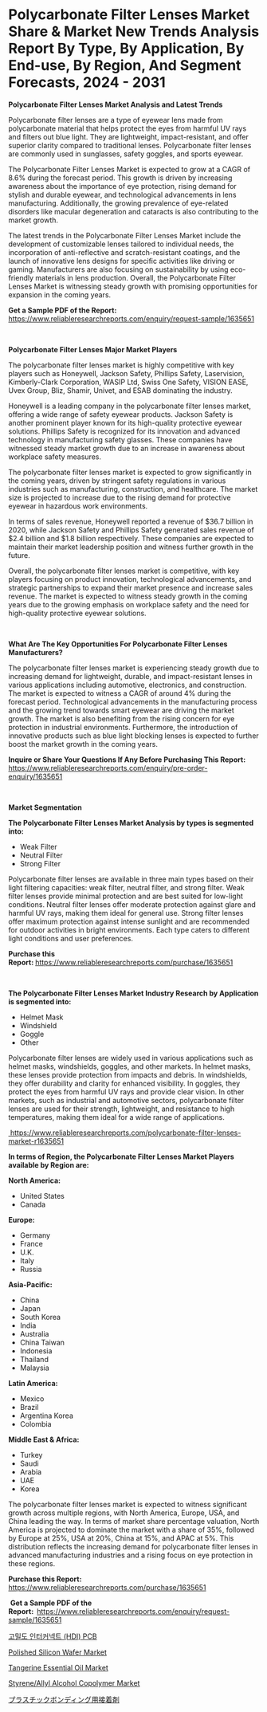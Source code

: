 <p><h1>Polycarbonate Filter Lenses Market Share & Market New Trends Analysis Report By Type, By Application, By End-use, By Region, And Segment Forecasts, 2024 - 2031</h1></p><p><strong>Polycarbonate Filter Lenses Market Analysis and Latest Trends</strong></p>
<p><p>Polycarbonate filter lenses are a type of eyewear lens made from polycarbonate material that helps protect the eyes from harmful UV rays and filters out blue light. They are lightweight, impact-resistant, and offer superior clarity compared to traditional lenses. Polycarbonate filter lenses are commonly used in sunglasses, safety goggles, and sports eyewear.</p><p>The Polycarbonate Filter Lenses Market is expected to grow at a CAGR of 8.6% during the forecast period. This growth is driven by increasing awareness about the importance of eye protection, rising demand for stylish and durable eyewear, and technological advancements in lens manufacturing. Additionally, the growing prevalence of eye-related disorders like macular degeneration and cataracts is also contributing to the market growth.</p><p>The latest trends in the Polycarbonate Filter Lenses Market include the development of customizable lenses tailored to individual needs, the incorporation of anti-reflective and scratch-resistant coatings, and the launch of innovative lens designs for specific activities like driving or gaming. Manufacturers are also focusing on sustainability by using eco-friendly materials in lens production. Overall, the Polycarbonate Filter Lenses Market is witnessing steady growth with promising opportunities for expansion in the coming years.</p></p>
<p><strong>Get a Sample PDF of the Report:&nbsp;</strong> <a href="https://www.reliableresearchreports.com/enquiry/request-sample/1635651">https://www.reliableresearchreports.com/enquiry/request-sample/1635651</a></p>
<p>&nbsp;</p>
<p><strong>Polycarbonate Filter Lenses Major Market Players</strong></p>
<p><p>The polycarbonate filter lenses market is highly competitive with key players such as Honeywell, Jackson Safety, Phillips Safety, Laservision, Kimberly-Clark Corporation, WASIP Ltd, Swiss One Safety, VISION EASE, Uvex Group, Bliz, Shamir, Univet, and ESAB dominating the industry.</p><p>Honeywell is a leading company in the polycarbonate filter lenses market, offering a wide range of safety eyewear products. Jackson Safety is another prominent player known for its high-quality protective eyewear solutions. Phillips Safety is recognized for its innovation and advanced technology in manufacturing safety glasses. These companies have witnessed steady market growth due to an increase in awareness about workplace safety measures.</p><p>The polycarbonate filter lenses market is expected to grow significantly in the coming years, driven by stringent safety regulations in various industries such as manufacturing, construction, and healthcare. The market size is projected to increase due to the rising demand for protective eyewear in hazardous work environments.</p><p>In terms of sales revenue, Honeywell reported a revenue of $36.7 billion in 2020, while Jackson Safety and Phillips Safety generated sales revenue of $2.4 billion and $1.8 billion respectively. These companies are expected to maintain their market leadership position and witness further growth in the future.</p><p>Overall, the polycarbonate filter lenses market is competitive, with key players focusing on product innovation, technological advancements, and strategic partnerships to expand their market presence and increase sales revenue. The market is expected to witness steady growth in the coming years due to the growing emphasis on workplace safety and the need for high-quality protective eyewear solutions.</p></p>
<p>&nbsp;</p>
<p><strong>What Are The Key Opportunities For Polycarbonate Filter Lenses Manufacturers?</strong></p>
<p><p>The polycarbonate filter lenses market is experiencing steady growth due to increasing demand for lightweight, durable, and impact-resistant lenses in various applications including automotive, electronics, and construction. The market is expected to witness a CAGR of around 4% during the forecast period. Technological advancements in the manufacturing process and the growing trend towards smart eyewear are driving the market growth. The market is also benefiting from the rising concern for eye protection in industrial environments. Furthermore, the introduction of innovative products such as blue light blocking lenses is expected to further boost the market growth in the coming years.</p></p>
<p><strong>Inquire or Share Your Questions If Any Before Purchasing This Report:</strong> <a href="https://www.reliableresearchreports.com/enquiry/pre-order-enquiry/1635651">https://www.reliableresearchreports.com/enquiry/pre-order-enquiry/1635651</a></p>
<p>&nbsp;</p>
<p><strong>Market Segmentation</strong></p>
<p><strong>The Polycarbonate Filter Lenses Market Analysis by types is segmented into:</strong></p>
<p><ul><li>Weak Filter</li><li>Neutral Filter</li><li>Strong Filter</li></ul></p>
<p><p>Polycarbonate filter lenses are available in three main types based on their light filtering capacities: weak filter, neutral filter, and strong filter. Weak filter lenses provide minimal protection and are best suited for low-light conditions. Neutral filter lenses offer moderate protection against glare and harmful UV rays, making them ideal for general use. Strong filter lenses offer maximum protection against intense sunlight and are recommended for outdoor activities in bright environments. Each type caters to different light conditions and user preferences.</p></p>
<p><strong>Purchase this Report:&nbsp;</strong><a href="https://www.reliableresearchreports.com/purchase/1635651">https://www.reliableresearchreports.com/purchase/1635651</a></p>
<p>&nbsp;</p>
<p><strong>The Polycarbonate Filter Lenses Market Industry Research by Application is segmented into:</strong></p>
<p><ul><li>Helmet Mask</li><li>Windshield</li><li>Goggle</li><li>Other</li></ul></p>
<p><p>Polycarbonate filter lenses are widely used in various applications such as helmet masks, windshields, goggles, and other markets. In helmet masks, these lenses provide protection from impacts and debris. In windshields, they offer durability and clarity for enhanced visibility. In goggles, they protect the eyes from harmful UV rays and provide clear vision. In other markets, such as industrial and automotive sectors, polycarbonate filter lenses are used for their strength, lightweight, and resistance to high temperatures, making them ideal for a wide range of applications.</p></p>
<p><a href="https://www.reliableresearchreports.com/polycarbonate-filter-lenses-market-r1635651">&nbsp;https://www.reliableresearchreports.com/polycarbonate-filter-lenses-market-r1635651</a></p>
<p><strong>In terms of Region, the Polycarbonate Filter Lenses Market Players available by Region are:</strong></p>
<p>
    <p> <strong> North America: </strong>
        <ul>
            <li>United States</li>
            <li>Canada</li>
        </ul>
        </p> 
    <p> <strong> Europe: </strong>
        <ul>
            <li>Germany</li>
            <li>France</li>
            <li>U.K.</li>
            <li>Italy</li>
            <li>Russia</li>
        </ul>
        </p> 
    <p> <strong> Asia-Pacific: </strong>
        <ul>
            <li>China</li>
            <li>Japan</li>
            <li>South Korea</li>
            <li>India</li>
            <li>Australia</li>
            <li>China Taiwan</li>
            <li>Indonesia</li>
            <li>Thailand</li>
            <li>Malaysia</li>
        </ul>
        </p> 
    <p> <strong> Latin America: </strong>
        <ul>
            <li>Mexico</li>
            <li>Brazil</li>
            <li>Argentina Korea</li>
            <li>Colombia</li>
        </ul>
        </p> 
    <p> <strong> Middle East & Africa: </strong>
        <ul>
            <li>Turkey</li>
            <li>Saudi</li>
            <li>Arabia</li>
            <li>UAE</li>
            <li>Korea</li>
        </ul>
    </p>
    </p>
<p><p>The polycarbonate filter lenses market is expected to witness significant growth across multiple regions, with North America, Europe, USA, and China leading the way. In terms of market share percentage valuation, North America is projected to dominate the market with a share of 35%, followed by Europe at 25%, USA at 20%, China at 15%, and APAC at 5%. This distribution reflects the increasing demand for polycarbonate filter lenses in advanced manufacturing industries and a rising focus on eye protection in these regions.</p></p>
<p><strong>Purchase this Report: </strong><a href="https://www.reliableresearchreports.com/purchase/1635651">https://www.reliableresearchreports.com/purchase/1635651</a></p>
<p>&nbsp;<strong>Get a Sample PDF of the Report:&nbsp;&nbsp;</strong><a href="https://www.reliableresearchreports.com/enquiry/request-sample/1635651">https://www.reliableresearchreports.com/enquiry/request-sample/1635651</a></p>
<p><strong></strong></p>
<p><p><a href="https://github.com/PhilToryphy7876567/Market-Research-Report-List-1/blob/main/324803084957.md">고밀도 인터커넥트 (HDI) PCB</a></p><p><a href="https://issuu.com/reportprime-2/docs/polished-silicon-wafer-market-size-2030.pptx">Polished Silicon Wafer Market</a></p><p><a href="https://github.com/peachesmcdowel1/Market-Research-Report-List-3/blob/main/tangerine-essential-oil-market.md">Tangerine Essential Oil Market</a></p><p><a href="https://github.com/redneck06/Market-Research-Report-List-3/blob/main/styreneallyl-alcohol-copolymer-market.md">Styrene/Allyl Alcohol Copolymer Market</a></p><p><a href="https://github.com/TerrellConn/Market-Research-Report-List-1/blob/main/113575992071.md">プラスチックボンディング用接着剤</a></p></p>